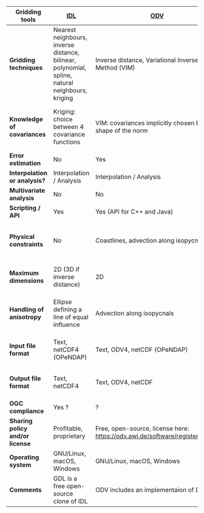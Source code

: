 |Gridding tools | [IDL](http://www.harrisgeospatial.com/ProductsandTechnology/Software/IDL.aspx) | [ODV](https://odv.awi.de/) | [IDV](http://www.unidata.ucar.edu/software/idv/) | [(arc)GIS](http://www.unidata.ucar.edu/software/idv/) | [DIVA](https://github.com/gher-ulg/DIVA) | [divand](https://github.com/gher-ulg/divand.jl)|[diva-on-web](http://ec.oceanbrowser.net/emodnet/diva.html) | [SURFER](http://www.goldensoftware.com/products/surfer) | [Ferret](http://ferret.pmel.noaa.gov/Ferret/) | [GNU R](https://www.r-project.org/)| [Panoply](https://www.giss.nasa.gov/tools/panoply/)|
| ------------- | --- | --- | --- | -------- | ---- | ------ | ---------- | ------ | ------ | ----- | -------|
|**Gridding techniques** | Nearest neighbours, inverse distance, bilinear, polynomial, spline, natural neighbours, kriging  |Inverse distance, Variational Inverse Method (VIM) | Inverse distance | Inverse distance, polynomial, spline, natural neighbours, kriging | Variational Inverse Method| Variational Inverse Method| Variational Inverse Method| Nearest neighbour, moving average, linear, inverse distance, radial basis function, (local) polynomial, natural neighbours, minimum curvature, Modified Shepard's Method, kriging| Nearest neighbour, moving average, linear |Inverse distance, moving average, linear, spline, kriging |Linear | 
|**Knowledge of covariances**| Kriging: choice between 4 covariance functions|VIM: covariances implicitly chosen by the shape of the norm|A priori|Kriging: choice between 5 variogram models|VIM: covariances implicitly chosen by the shape of the norm|VIM: covariances implicitly chosen by the shape of the norm|VIM: covariances implicitly chosen by the shape of the norm|Kriging: choice between 10 variogram models or a combination of each|A priori|Kriging: choice between 3 variogram models|A priori|
|**Error estimation**|No|Yes|No|No|Yes|Yes|Yes|No (only RMSE with respect to the data)|No|No|No|
|**Interpolation or analysis?**|Interpolation / Analysis|Interpolation / Analysis|Interpolation|Interpolation / Analysis|Analysis|Analysis|Analysis|Interpolation / Analysis|Interpolation|Interpolation / Analysis|Interpolation|
|**Multivariate analysis**|No|No|No|Yes (cokriging)|Yes|Yes|No|No|No|Yes|No|
|**Scripting / API**|Yes|Yes (API for C++ and Java)|Yes|Yes|Yes|Yes|Yes|Yes|Yes|Yes|Yes (beta)|
|**Physical constraints**|No|Coastlines, advection along isopycnals|No|No|Coastlines, advection fields, ocean bottom|Coastlines, advection fields|Coastlines, advection fields|No|No|No|No|
|**Maximum dimensions**|2D (3D if inverse distance)|2D|2D|2D|2D, pseudo-3D, pseudo-4D|nD|2D|2D|4D|2D|2D|
|**Handling of anisotropy**|Ellipse defining a line of equal influence|Advection along isopycnals|No specific feature|Covariance modeling along each direction|Variable correlation length field, advection fields|Advection fields|Advection fields|Angle of preferred direction|No specific feature|Angle of preferred direction|No specific feature|
|**Input file format**|Text, netCDF4 (OPeNDAP)|Text, ODV4, netCDF (OPeNDAP)|Text, GRIB, ESRI, netCDF (OPeNDAP),...|Text, ArcGIS, ESRI, raster, shapefile, netCDF4 (OPeNDAP),...|Text, ODV4|Text, netCDF4 (OPeNDAP)|Text, ODV4|Text, netCDF, AutoCAD DXF, Excel, SRTM HGT,...|Text, netCDF4 (OPeNDAP)|Text, Excel, .csv, netCDF4 (OPeNDAP)|NetCDF4 (OPeNDAP)|
|**Output file format**|Text, netCDF4|Text, ODV4, netCDF|JPEG and PNG images|ESRI, ERDAS, .tiff, images, netCDF4|GHER binary, text, netCDF|Text, netCDF4|netCDF, .mat, .kml, images|Text (.grd), images, MIF/MID, SHP/DBF, .klm, .svg, netCDF,...|Text, images, netCDF4|Text, images, Excel, netCDF4|Images (.png, .tiff, .gif,...)|
|**OGC compliance**|Yes ?|?|No ?|Yes|?|?|Yes|?|?|?|No ?|
|**Sharing policy and/or license**|Profitable, proprietary|Free, open-source, license here: https://odv.awi.de/software/register/terms/|Free, open-source, GNU LGPL|Profitable, proprietary, license here: https://developers.arcgis.com/terms/| Free, open-source, GNU GPL|Free, open-source, GNU GPL|Free, open-source, GNU GPL|Profitable, proprietary, license here: http://www.goldensoft}\\\url{ware.com/terms-of-use | Free, open-source, license here: http://ferret.pmel.noaa.gov/Ferret/downloads/ferret-legal |Free, open-source, GNU GPL |Free, open-source, license here: https://gcmd.nasa.gov/records/NASA_GISS_Panoply.html |
|**Operating system**|GNU/Linux, macOS, Windows|GNU/Linux, macOS, Windows|GNU/Linux, macOS, Windows|Windows|GNU/Linux, macOS, Windows|GNU/Linux, macOS, Windows|GNU/Linux, macOS, Windows|Windows|GNU/Linux, macOS, Windows|GNU/Linux, macOS, Windows|GNU/Linux, macOS, Windows|
|**Comments**|GDL is a free open-source clone of IDL|ODV includes an implementaion of DIVA|||QGIS is a free open-source alternative|||Divand is a package on Octave/Matlab & Julia|Diva-on-web is a web application implementing basic DIVA features||||









